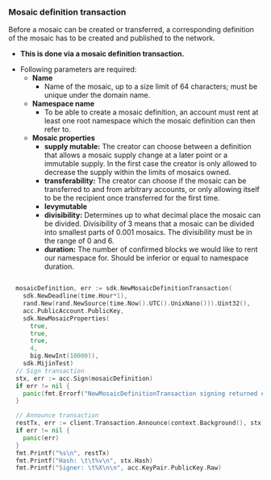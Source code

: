 ### Mosaic definition transaction
 Before a mosaic can be created or transferred, a corresponding definition of the mosaic has to be created and published to the network.
 - **This is done via a mosaic definition transaction.**
 * Following parameters are required:
   * **Name**
     * Name of the mosaic, up to a size limit of 64 characters; must be unique under the domain name.
   * **Namespace name**
     * To be able to create a mosaic definition, an account must rent at least one root namespace which the mosaic definition can then refer to.
   * **Mosaic properties**
     * **supply mutable:** The creator can choose between a definition that allows a mosaic supply change at a later point or a immutable supply. In the first case the creator is only allowed to decrease the supply within the limits of mosaics owned.
     * **transferability:** The creator can choose if the mosaic can be transferred to and from arbitrary accounts, or only allowing itself to be the recipient once transferred for the first time.
     * **levymutable**
     * **divisibility:** Determines up to what decimal place the mosaic can be divided. Divisibility of 3 means that a mosaic can be divided into smallest parts of 0.001 mosaics. The divisibility must be in the range of 0 and 6.
     * **duration:** The number of confirmed blocks we would like to rent our namespace for. Should be inferior or equal to namespace duration.

```go

  mosaicDefinition, err := sdk.NewMosaicDefinitionTransaction(
    sdk.NewDeadline(time.Hour*1),
    rand.New(rand.NewSource(time.Now().UTC().UnixNano())).Uint32(),
    acc.PublicAccount.PublicKey,
    sdk.NewMosaicProperties(
      true,
      true,
      true,
      4,
      big.NewInt(10000)),
    sdk.MijinTest)
  // Sign transaction
  stx, err := acc.Sign(mosaicDefinition)
  if err != nil {
    panic(fmt.Errorf("NewMosaicDefinitionTransaction signing returned error: %s", err))
  }

  // Announce transaction
  restTx, err := client.Transaction.Announce(context.Background(), stx)
  if err != nil {
    panic(err)
  }
  fmt.Printf("%s\n", restTx)
  fmt.Printf("Hash: \t\t%v\n", stx.Hash)
  fmt.Printf("Signer: \t%X\n\n", acc.KeyPair.PublicKey.Raw)
```
